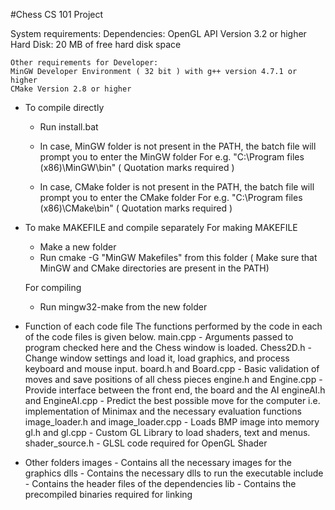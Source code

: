 #Chess
CS 101 Project

System requirements:
	Dependencies: OpenGL API Version 3.2 or higher
	Hard Disk: 20 MB of free hard disk space

	Other requirements for Developer:
	MinGW Developer Environment ( 32 bit ) with g++ version 4.7.1 or higher
	CMake Version 2.8 or higher

- To compile directly
	- Run install.bat
	
	- In case, MinGW folder is not present in the PATH, the batch file will prompt you to enter the MinGW folder
	For e.g. "C:\Program files (x86)\MinGW\bin" ( Quotation marks required )
	
	- In case, CMake folder is not present in the PATH, the batch file will prompt you to enter the CMake folder
	For e.g. "C:\Program files (x86)\CMake\bin" ( Quotation marks required )

- To make MAKEFILE and compile separately
	For making MAKEFILE
	- Make a new folder
	- Run cmake -G "MinGW Makefiles" from this folder
	( Make sure that MinGW and CMake directories are present in the PATH)

	For compiling
	- Run mingw32-make from the new folder

- Function of each code file 
	The functions performed by the code in each of the code files is given below.
	main.cpp - Arguments passed to program checked here and the Chess window is loaded.
	Chess2D.h - Change window settings and load it, load graphics, and process keyboard and mouse input.
	board.h and Board.cpp - Basic validation of moves and save positions of all chess pieces
	engine.h and Engine.cpp - Provide interface between the front end, the board and the AI
	engineAI.h and EngineAI.cpp - Predict the best possible move for the computer i.e. implementation of Minimax and the necessary evaluation functions
	image_loader.h and image_loader.cpp - Loads BMP image into memory
	gl.h and gl.cpp - Custom GL Library to load shaders, text and menus.
	shader_source.h - GLSL code required for OpenGL Shader
	
	
- Other folders
	images - Contains all the necessary images for the graphics
	dlls - Contains the necessary dlls to run the executable
	include - Contains the header files of the dependencies
	lib - Contains the precompiled binaries required for linking 
	
	
	
	

